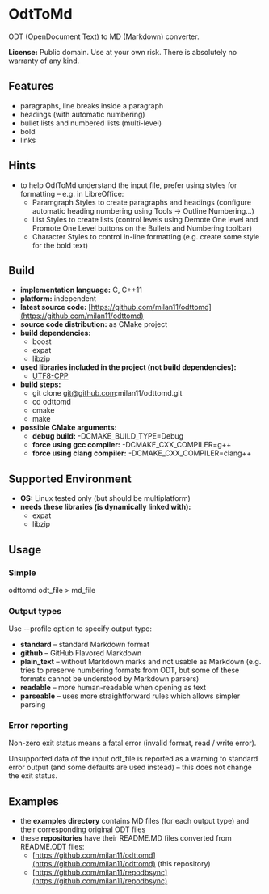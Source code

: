 OdtToMd
=======

ODT \(OpenDocument Text\) to MD \(Markdown\) converter.

**License:** Public domain. Use at your own risk. There is absolutely no warranty of any kind.

Features
--------

* paragraphs, line breaks inside a paragraph
* headings \(with automatic numbering\)
* bullet lists and numbered lists \(multi\-level\)
* bold
* links

Hints
-----

* to help OdtToMd understand the input file, prefer using styles for formatting – e.g. in LibreOffice:
  - Paramgraph Styles to create paragraphs and headings \(configure automatic heading numbering using Tools \-&gt; Outline Numbering...\)
  - List Styles to create lists \(control levels using Demote One level and Promote One Level buttons on the Bullets and Numbering toolbar\)
  - Character Styles to control in\-line formatting \(e.g. create some style for the bold text\)

Build
-----

* **implementation language:** C, C\+\+11
* **platform:** independent
* **latest source code:** [https://github.com/milan11/odttomd](https://github.com/milan11/odttomd)
* **source code distribution:** as CMake project
* **build dependencies:**
  - boost
  - expat
  - libzip
* **used libraries included in the project \(not build dependencies\):**
  - [UTF8\-CPP](http://utfcpp.sourceforge.net/)
* **build steps:**
  - git clone git@github.com:milan11/odttomd.git
  - cd odttomd
  - cmake
  - make
* **possible CMake arguments:**
  - **debug build:** \-DCMAKE\_BUILD\_TYPE=Debug
  - **force using gcc compiler:** \-DCMAKE\_CXX\_COMPILER=g\+\+
  - **force using clang compiler:** \-DCMAKE\_CXX\_COMPILER=clang\+\+

Supported Environment
---------------------

* **OS:** Linux tested only \(but should be multiplatform\)
* **needs these libraries \(is dynamically linked with\):**
  - expat
  - libzip

Usage
-----

### Simple

odttomd odt\_file &gt; md\_file

### Output types

Use \-\-profile option to specify output type:

* **standard** – standard Markdown format
* **github** – GitHub Flavored Markdown
* **plain\_text** – without Markdown marks and not usable as Markdown \(e.g. tries to preserve numbering formats from ODT, but some of these formats cannot be understood by Markdown parsers\)
* **readable** – more human\-readable when opening as text
* **parseable** – uses more straightforward rules which allows simpler parsing

### Error reporting

Non\-zero exit status means a fatal error \(invalid format, read / write error\).

Unsupported data of the input odt\_file is reported as a warning to standard error output \(and some defaults are used instead\) – this does not change the exit status.

Examples
--------

* the **examples directory** contains MD files \(for each output type\) and their corresponding original ODT files
* these **repositories** have their README.MD files converted from README.ODT files:
  - [https://github.com/milan11/odttomd](https://github.com/milan11/odttomd) \(this repository\)
  - [https://github.com/milan11/repodbsync](https://github.com/milan11/repodbsync)

